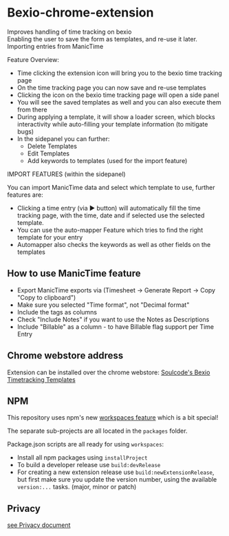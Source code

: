 # Bexio-chrome-extension

Improves handling of time tracking on bexio  
Enabling the user to save the form as templates, and re-use it later.  
Importing entries from ManicTime

Feature Overview:

* Time clicking the extension icon will bring you to the bexio time tracking page
* On the time tracking page you can now save and re-use templates
* Clicking the icon on the bexio time tracking page will open a side panel
* You will see the saved templates as well and you can also execute them from there
* During applying a template, it will show a loader screen, which blocks interactivity while auto-filling your template information (to mitigate bugs)
* In the sidepanel you can further:
  * Delete Templates
  * Edit Templates
  * Add keywords to templates (used for the import feature)

IMPORT FEATURES (within the sidepanel)

You can import ManicTime data and select which template to use, further features are:

* Clicking a time entry (via ▶️ button) will automatically fill the time tracking page, with the time, date and if selected use the selected template.
* You can use the auto-mapper Feature which tries to find the right template for your entry
* Automapper also checks the keywords as well as other fields on the templates

## How to use ManicTime feature

* Export ManicTime exports via (Timesheet -> Generate Report -> Copy "Copy to clipboard")
* Make sure you selected "Time format", not "Decimal format"
* Include the tags as columns
* Check "Include Notes" if you want to use the Notes as Descriptions
* Include "Billable" as a column - to have Billable flag support per Time Entry

## Chrome webstore address

Extension can be installed over the chrome webstore:
[Soulcode's Bexio Timetracking Templates](https://chrome.google.com/webstore/detail/soulcodes-bexio-timetrack/nbmjdligmcfaeebdihmgbdpahdfddlhm)

## NPM

This repository uses npm's new [workspaces feature](https://docs.npmjs.com/cli/v9/using-npm/workspaces) which is a bit special!

The separate sub-projects are all located in the `packages` folder.

Package.json scripts are all ready for using `workspaces`:

* Install all npm packages using `installProject`
* To build a developer release use `build:devRelease`
* For creating a new extension release use `build:newExtensionRelease`, but first make sure you update the version number, using the available `version:...` tasks. (major, minor or patch)

## Privacy

[see Privacy document](PRIVACY.md)
